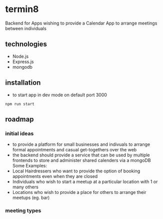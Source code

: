 # termin8

Backend for Apps wishing to provide a Calendar App to arrange meetings between individuals

## technologies

- Node.js
- Express.js
- mongodb

## installation

- to start app in dev mode on default port 3000

```
npm run start
```

## roadmap

### initial ideas

- to provide a platform for small businesses and indivuals to arrange formal appointments and casual get-togethers over the web
- the backend should provide a service that can be used by multiple frontends to store and administer shared calenders via a mongoDB  
  Some Examples:
- Local Hairdressers who want to provide the option of booking appointments even when they are closed
- Individuals who wish to start a meetup at a particular location with 1 or many others
- Locations who wish to provide a place for others to arrange their meetups (eg. bar)

### meeting types

- business to person
- person to person
- business to persons
- person to persons
